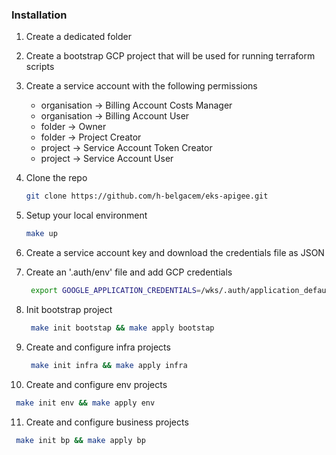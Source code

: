 ### Installation
1. Create a dedicated folder
2. Create a bootstrap GCP project that will be used for running terraform scripts
3. Create a service account with the following permissions
   - organisation -> Billing Account Costs Manager
   - organisation -> Billing Account User
   - folder -> Owner
   - folder -> Project Creator
   - project -> Service Account Token Creator
   - project -> Service Account User

4. Clone the repo
   ```sh
   git clone https://github.com/h-belgacem/eks-apigee.git
   ```
5. Setup your local environment
   ```sh
   make up
   ```
6. Create a service account key and download the credentials file as JSON
7. Create an '.auth/env' file and add GCP credentials 
   ```sh
    export GOOGLE_APPLICATION_CREDENTIALS=/wks/.auth/application_default_credentials.json
   ```
8. Init bootstrap project 
   ```sh
    make init bootstap && make apply bootstap
   ```
9. Create and configure infra projects
   ```sh
    make init infra && make apply infra
   ```
10. Create and configure env projects
   ```sh
    make init env && make apply env
   ```
11. Create and configure business projects
   ```sh
    make init bp && make apply bp
   ```